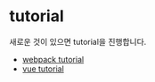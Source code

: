 # tutorial
새로운 것이 있으면 tutorial을 진행합니다.

- [webpack tutorial](./webpack/webpack_getting_started)
- [vue tutorial](./vue/getting-started-vue-cli)
